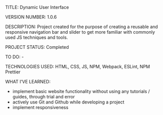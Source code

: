 TITLE: Dynamic User Interface

VERSION NUMBER: 1.0.6

DESCRIPTION:  Project created for the purpose of creating a reusable and responsive navigation bar and slider to get more familiar with commonly used JS techniques and tools.

PROJECT STATUS: Completed

TO DO: -

TECHNOLOGIES USED: HTML, CSS, JS, NPM, Webpack, ESLint, NPM Prettier

WHAT I'VE LEARNED:
- implement basic website functionality without using any tutorials / guides, through trial and error
- actively use Git and Github while developing a project
- implement responsiveness